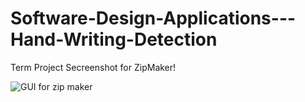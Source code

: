 # Software-Design-Applications---Hand-Writing-Detection
Term Project
Secreenshot for ZipMaker!

![GUI for zip maker](https://user-images.githubusercontent.com/46845639/76506680-9c48b180-645c-11ea-8827-4ca17de7317e.png)
